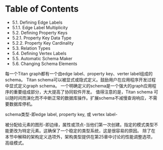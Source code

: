 # Table of Contents

- 5.1. Defining Edge Labels
 - 5.1.1. Edge Label Multiplicity
- 5.2. Defining Property Keys
 - 5.2.1. Property Key Data Type
 - 5.2.2. Property Key Cardinality
- 5.3. Relation Types
- 5.4. Defining Vertex Labels
- 5.5. Automatic Schema Maker
- 5.6. Changing Schema Elements

每一个Titan graph都有一个由edge label、property key、verter label组成的schema。
Titan schema可以被显式或隐式定义。鼓励用户在应用程序开发过程中显式定义graph schema。
一个明确定义的schema是一个强大的graph应用程序的重要组成部分，大大提高了协同软件开发。
值得注意的是，Titan schema 可以随时间而演化而不中断正常的数据库操作。扩展schema不减慢查询响应，不需要数据库停机。


schema类型-即edge label, property key, 或 vertex label-



被分配给元素的图形-即边缘，属性或顶点-当他们第一次创建。指定的模式类型不能更改为特定元素。这确保了一个稳定的类型系统，这是很容易的原因。
除了在本节中解释的架构定义选项外，架构类型提供在第25章中讨论的性能调整选项，高级模式。
